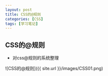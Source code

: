 ```yaml
---
layout: post
title: CSS的@规则
categories: [CSS]
tags: [学习笔记]
---
```


## CSS的@规则
- 对css@规则的系统整理

![CSS的@规则]({{ site.url }}/images/CSS01.png)

<!--more-->
